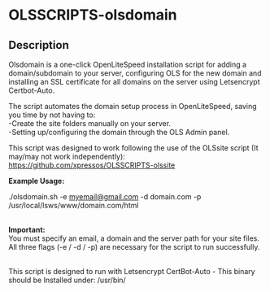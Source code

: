 # OLSSCRIPTS-olsdomain

Description
--------

Olsdomain is a one-click OpenLiteSpeed installation script for adding a domain/subdomain to your server, configuring OLS for the new domain and installing an SSL certificate for all domains on the server using Letsencrypt Certbot-Auto. 

The script automates the domain setup process in OpenLiteSpeed, saving you time by not having to: 
<br>-Create the site folders manually on your server. 
<br>-Setting up/configuring the domain through the OLS Admin panel.

This script was designed to work following the use of the OLSsite script (It may/may not work independently):
<br>https://github.com/xpressos/OLSSCRIPTS-olssite


<b>Example Usage:</b>

./olsdomain.sh -e myemail@gmail.com -d domain.com -p /usr/local/lsws/www/domain.com/html

<br><b>Important:</b>
<br>You must specify an email, a domain and the server path for your site files. <br>All three flags (-e / -d / -p) are necessary for the script to run successfully.

<br>This script is designed to run with Letsencrypt CertBot-Auto - This binary should be Installed under: /usr/bin/
